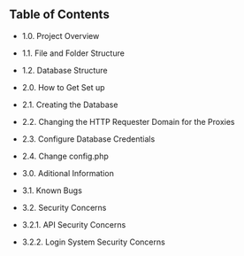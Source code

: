 ## Table of Contents
* 1.0. Project Overview
* 1.1. File and Folder Structure 
* 1.2. Database Structure
* 2.0. How to Get Set up
* 2.1. Creating the Database
* 2.2. Changing the HTTP Requester Domain for the Proxies
* 2.3. Configure Database Credentials
* 2.4. Change config.php 
* 3.0. Aditional Information
* 3.1. Known Bugs
* 3.2. Security Concerns
* 3.2.1. API Security Concerns

* 3.2.2. Login System Security Concerns
